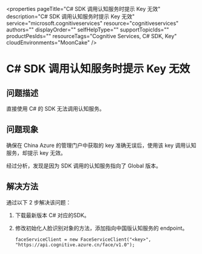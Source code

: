 <properties 
	pageTitle="C# SDK 调用认知服务时提示 Key 无效" 
	description="C# SDK 调用认知服务时提示 Key 无效" 
	service="microsoft.cognitiveservices"
	resource="cognitiveservices"
	authors=""
	displayOrder=""
	selfHelpType=""
    supportTopicIds=""
    productPesIds=""
    resourceTags="Cognitive Services, C# SDK, Key"​
    cloudEnvironments="MoonCake" 
/>
<tags 
	ms.service="cognitive-services-aog"
	ms.date="" 
	wacn.date="1/12/2016"
/>
# C# SDK 调用认知服务时提示 Key 无效

## **问题描述**

直接使用 C# 的 SDK 无法调用认知服务。

## **问题现象**

确保在 China Azure 的管理门户中获取的 key 准确无误后，使用该 key 调用认知服务，却提示 key 无效。

经过分析，发现是因为 SDK 调用的认知服务指向了 Global 版本。

## **解决方法**

通过以下 2 步解决该问题：

1.	下载最新版本 C# 对应的SDK。
2.	修改初始化人脸识别对象的方法，添加指向中国版认知服务的 endpoint。

		faceServiceClient = new FaceServiceClient("<key>", "https://api.cognitive.azure.cn/face/v1.0");





